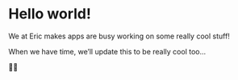 # Hello world!

We at Eric makes apps are busy working on some really cool stuff!

When we have time, we’ll update this to be really cool too...

✌🏼
